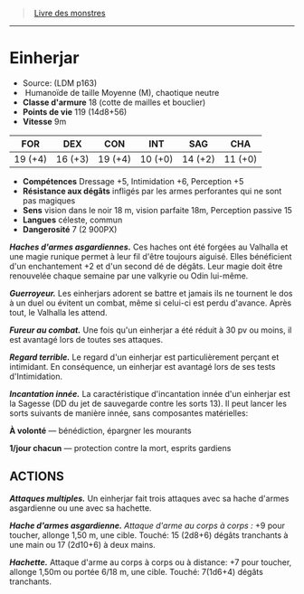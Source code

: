 ﻿> [Livre des monstres](tome_of_beasts.md)

---

# Einherjar

- Source: (LDM p163)
-  Humanoïde de taille Moyenne (M), chaotique neutre
- **Classe d'armure** 18 (cotte de mailles et bouclier)
- **Points de vie** 119 (14d8+56)
- **Vitesse** 9m

|FOR|DEX|CON|INT|SAG|CHA|
|---|---|---|---|---|---|
|19 (+4)|16 (+3)|19 (+4)|10 (+0)|14 (+2)|11 (+0)|

- **Compétences** Dressage +5, Intimidation +6, Perception +5
- **Résistance aux dégâts** infligés par les armes perforantes qui ne sont pas magiques
- **Sens** vision dans le noir 18 m, vision parfaite 18m, Perception passive 15
- **Langues** céleste, commun
- **Dangerosité** 7 (2 900PX)

**_Haches d'armes asgardiennes._** Ces haches ont été forgées au Valhalla et une magie runique permet à leur fil d'être toujours aiguisé. Elles bénéficient d'un enchantement +2 et d'un second dé de dégâts. Leur magie doit être renouvelée chaque semaine par une valkyrie ou Odin lui-même.

**_Guerroyeur._** Les einherjars adorent se battre et jamais ils ne tournent le dos à un duel ou évitent un combat, même si celui-ci est perdu d'avance. Après tout, le Valhalla les attend.

**_Fureur au combat._** Une fois qu'un einherjar a été réduit à 30 pv ou moins, il est avantagé lors de toutes ses attaques.

**_Regard terrible._** Le regard d'un einherjar est particulièrement perçant et intimidant. En conséquence, un einherjar est avantagé lors de ses tests d'Intimidation.

**_Incantation innée._** La caractéristique d'incantation innée d'un einherjar est la Sagesse (DD du jet de sauvegarde contre les sorts 13). Il peut lancer les sorts suivants de manière innée, sans composantes matérielles:

**À volonté** — bénédiction, épargner les mourants

**1/jour chacun** — protection contre la mort, esprits gardiens

## ACTIONS

**_Attaques multiples._** Un einherjar fait trois attaques avec sa hache d'armes asgardienne ou une avec sa hachette.

**_Hache d'armes asgardienne._** _Attaque d'arme au corps à corps :_
+9 pour toucher, allonge 1,50 m, une cible. Touché: 15 (2d8+6) dégâts tranchants à une main ou 17 (2d10+6) à deux mains.

**_Hachette._** Attaque d'arme au corps à corps ou à distance: +7 pour toucher, allonge 1,50m ou portée 6/18 m, une cible. Touché:
7(1d6+4) dégâts tranchants.

